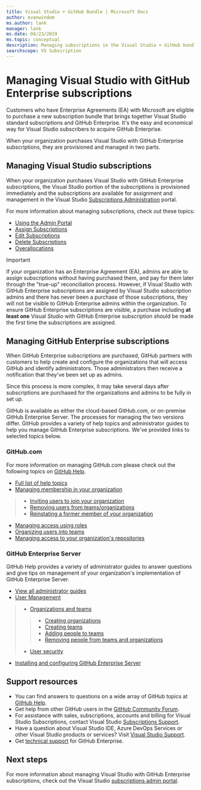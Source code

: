 ```yaml
---
title: Visual Studio + GitHub Bundle | Microsoft Docs
author: evanwindom
ms.author: lank
manager: lank
ms.date: 04/23/2019
ms.topic: conceptual
description: Managing subscriptions in the Visual Studio + GitHub bundle
searchscope: VS Subscription
---
```


# Managing Visual Studio with GitHub Enterprise subscriptions

Customers who have Enterprise Agreements (EA) with Microsoft are eligible to purchase a new subscription bundle that brings together Visual Studio standard subscriptions and GitHub Enterprise. It's the easy and economical way for Visual Studio subscribers to acquire GitHub Enterprise. 

When your organization purchases Visual Studio with GitHub Enterprise subscriptions, they are provisioned and managed in two parts.

## Managing Visual Studio subscriptions

When your organization purchases Visual Studio with GitHub Enterprise subscriptions, the Visual Studio portion of the subscriptions is provisioned immediately and the subscriptions are available for assignment and management in the Visual Studio [Subscriptions Administration](https://manage.visualstudio.com) portal. 

For more information about managing subscriptions, check out these topics:
- [Using the Admin Portal](using-admin-portal.md)
- [Assign Subscriptions](assign-license.md)
- [Edit Subscriptions](edit-license.md)
- [Delete Subscriptions](delete-license.md)
- [Overallocations](handle-overclaimed-license.md)

> [!Important]
> If your organization has an Enterprise Agreement (EA), admins are able to assign subscriptions without having purchased them, and pay for them later through the "true-up" reconciliation process.  However, if Visual Studio with GitHub Enterprise subscriptions are assigned by Visual Studio subscription admins and there has never been a purchase of those subscriptions, they will not be visible to GitHub Enterprise admins within the organization. To ensure GitHub Enterprise subscriptions are visible, a purchase including **at least one** Visual Studio with GitHub Enterprise subscription should be made the first time the subscriptions are assigned.  

## Managing GitHub Enterprise subscriptions

When GitHub Enterprise subscriptions are purchased, GitHub partners with customers to help create and configure the organizations that will access GitHub and identify administrators.  Those administrators then receive a notification that they've been set up as admins.  

Since this process is more complex, it may take several days after subscriptions are purchased for the organizations and admins to be fully in set up.

GitHub is available as either the cloud-based GitHub.com, or on-premise GitHub Enterprise Server.  The processes for managing the two versions differ.  GitHub provides a variety of help topics and administrator guides to help you manage GitHub Enterprise subscriptions.  We've provided links to selected topics below.  

### GitHub<span></span>.com 

For more information on managing GitHub<span></span>.com please check out the following topics on [GitHub Help](https://help.github.com/en).
- [Full list of help topics](https://help.github.com/en)
- [Managing membership in your organization](https://help.github.com/en/articles/managing-membership-in-your-organization)
> - [Inviting users to join your organization](https://help.github.com/en/articles/inviting-users-to-join-your-organization)
> - [Removing users from teams/organizations](https://help.github.com/en/articles/removing-a-member-from-your-organization)
> - [Reinstating a former member of your organization](https://help.github.com/en/articles/reinstating-a-former-member-of-your-organization)
- [Managing access using roles](https://help.github.com/en/articles/managing-peoples-access-to-your-organization-with-roles)
- [Organizing users into teams](https://help.github.com/en/articles/organizing-members-into-teams)
- [Managing access to your organization's repositories](https://help.github.com/en/articles/managing-access-to-your-organizations-repositories)

### GitHub Enterprise Server

GitHub Help provides a variety of administrator guides to answer questions and give tips on management of your organization's implementation of GitHub Enterprise Server.

- [View all administrator guides](https://help.github.com/en/enterprise/2.16/admin)
- [User Management](https://help.github.com/en/enterprise/2.16/admin/user-management)
> - [Organizations and teams](https://help.github.com/en/enterprise/2.16/admin/user-management/organizations-and-teams)
> > - [Creating organizations](https://help.github.com/en/enterprise/2.16/admin/user-management/creating-organizations)
> > - [Creating teams](https://help.github.com/en/enterprise/2.16/admin/user-management/creating-teams)
> > - [Adding people to teams](https://help.github.com/en/enterprise/2.16/admin/user-management/adding-people-to-teams)
> > - [Removing people from teams and organizations](https://help.github.com/en/enterprise/2.16/admin/user-management/removing-users-from-teams-and-organizations)
> - [User security](https://help.github.com/en/enterprise/2.16/admin/user-management/user-security)
- [Installing and configuring GitHub Enterprise Server](https://help.github.com/en/enterprise/2.16/admin/installation)


## Support resources
-  You can find answers to questions on a wide array of GitHub topics at [GitHub Help](https://help.github.com/en).
-  Get help from other GitHub users in the [GitHub Community Forum](https://github.community/).
-  For assistance with sales, subscriptions, accounts and billing for Visual Studio Subscriptions, contact Visual Studio [Subscriptions Support](https://visualstudio.microsoft.com/subscriptions/support/).
-  Have a question about Visual Studio IDE, Azure DevOps Services or other Visual Studio products or services?  Visit [Visual Studio Support](https://visualstudio.microsoft.com/support/).
-  Get [technical support](https://support.microsoft.com/en-us/supportforbusiness/productselection?sapId=b77fe80f-5417-80bd-4b2a-275cf0018c24) for GitHub Enterprise.   

## Next steps
For more information about managing Visual Studio with GitHub Enterprise subscriptions, check out the Visual Studio [subscriptions admin portal](https://visualstudio.microsoft.com/subscriptions-administration/).